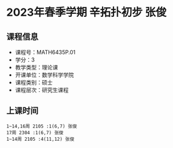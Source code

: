 # 2023年春季学期 辛拓扑初步 张俊






## 课程信息

- 课程号：MATH6435P.01
- 学分：3
- 教学类型：理论课
- 开课单位：数学科学学院
- 课程类别：硕士
- 课程层次：研究生课程

## 上课时间

```
1~14,16周 2105 :1(6,7) 张俊
17周 2304 :1(6,7) 张俊
1~14周 2105 :4(11,12) 张俊
```

